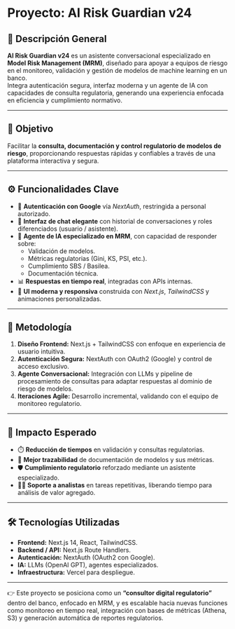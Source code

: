 # Proyecto: **AI Risk Guardian v24**

## 📌 Descripción General
**AI Risk Guardian v24** es un asistente conversacional especializado en **Model Risk Management (MRM)**, diseñado para apoyar a equipos de riesgo en el monitoreo, validación y gestión de modelos de machine learning en un banco.  
Integra autenticación segura, interfaz moderna y un agente de IA con capacidades de consulta regulatoria, generando una experiencia enfocada en eficiencia y cumplimiento normativo.

---

## 🎯 Objetivo
Facilitar la **consulta, documentación y control regulatorio de modelos de riesgo**, proporcionando respuestas rápidas y confiables a través de una plataforma interactiva y segura.

---

## ⚙️ Funcionalidades Clave
- 🔐 **Autenticación con Google** vía *NextAuth*, restringida a personal autorizado.  
- 💬 **Interfaz de chat elegante** con historial de conversaciones y roles diferenciados (usuario / asistente).  
- 🤖 **Agente de IA especializado en MRM**, con capacidad de responder sobre:
  - Validación de modelos.  
  - Métricas regulatorias (Gini, KS, PSI, etc.).  
  - Cumplimiento SBS / Basilea.  
  - Documentación técnica.  
- 📊 **Respuestas en tiempo real**, integradas con APIs internas.  
- 🎨 **UI moderna y responsiva** construida con *Next.js*, *TailwindCSS* y animaciones personalizadas.  

---

## 🧩 Metodología
1. **Diseño Frontend:** Next.js + TailwindCSS con enfoque en experiencia de usuario intuitiva.  
2. **Autenticación Segura:** NextAuth con OAuth2 (Google) y control de acceso exclusivo.  
3. **Agente Conversacional:** Integración con LLMs y pipeline de procesamiento de consultas para adaptar respuestas al dominio de riesgo de modelos.  
4. **Iteraciones Agile:** Desarrollo incremental, validando con el equipo de monitoreo regulatorio.  

---

## 🚀 Impacto Esperado
- ⏱️ **Reducción de tiempos** en validación y consultas regulatorias.  
- 📑 **Mejor trazabilidad** de documentación de modelos y sus métricas.  
- 🛡️ **Cumplimiento regulatorio** reforzado mediante un asistente especializado.  
- 👨‍💻 **Soporte a analistas** en tareas repetitivas, liberando tiempo para análisis de valor agregado.  

---

## 🛠️ Tecnologías Utilizadas
- **Frontend:** Next.js 14, React, TailwindCSS.  
- **Backend / API:** Next.js Route Handlers.  
- **Autenticación:** NextAuth (OAuth2 con Google).  
- **IA:** LLMs (OpenAI GPT), agentes especializados.  
- **Infraestructura:** Vercel para despliegue.  

---

👉 Este proyecto se posiciona como un **“consultor digital regulatorio”** dentro del banco, enfocado en MRM, y es escalable hacia nuevas funciones como monitoreo en tiempo real, integración con bases de métricas (Athena, S3) y generación automática de reportes regulatorios.
